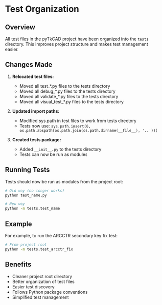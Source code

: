 # Test Organization

## Overview

All test files in the pyTkCAD project have been organized into the `tests`
directory. This improves project structure and makes test management easier.

## Changes Made

1. **Relocated test files:**
   - Moved all test_*.py files to the tests directory
   - Moved all debug_*.py files to the tests directory
   - Moved all validate_*.py files to the tests directory
   - Moved all visual_test_*.py files to the tests directory

2. **Updated import paths:**
   - Modified sys.path in test files to work from tests directory
   - Tests now use: `sys.path.insert(0, os.path.abspath(os.path.join(os.path.dirname(__file__), '..')))`

3. **Created tests package:**
   - Added `__init__.py` to the tests directory
   - Tests can now be run as modules

## Running Tests

Tests should now be run as modules from the project root:

```bash
# Old way (no longer works)
python test_name.py

# New way
python -m tests.test_name
```

## Example

For example, to run the ARCCTR secondary key fix test:

```bash
# From project root
python -m tests.test_arcctr_fix
```

## Benefits

- Cleaner project root directory
- Better organization of test files
- Easier test discovery
- Follows Python package conventions
- Simplified test management